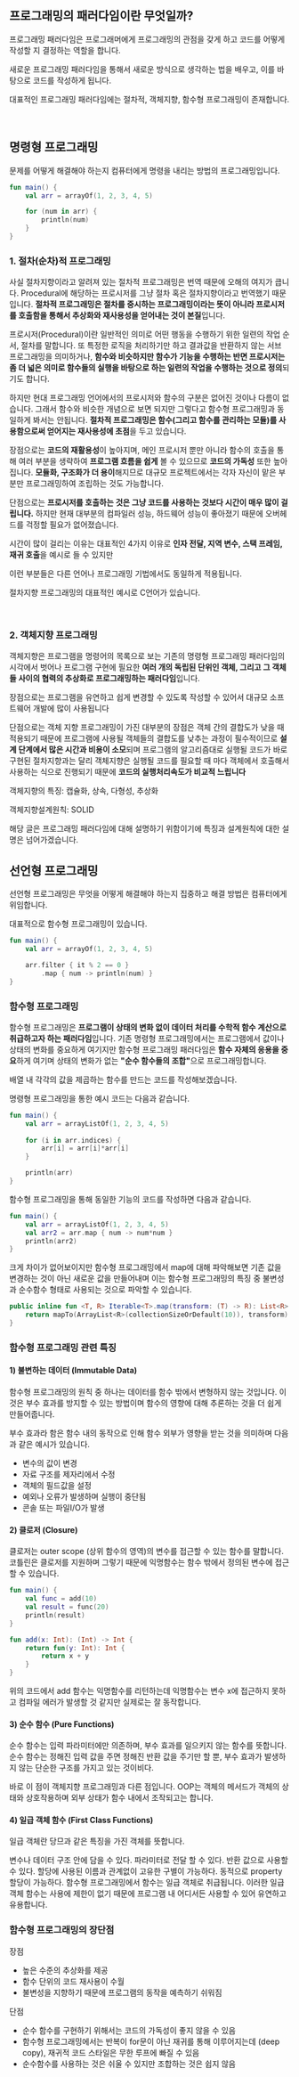## 프로그래밍의 패러다임이란 무엇일까?

프로그래밍 패러다임은 프로그래머에게 프로그래밍의 관점을 갖게 하고 코드를 어떻게 작성할 지 결정하는 역할을 합니다.

새로운 프로그래밍 패러다임을 통해서 새로운 방식으로 생각하는 법을 배우고, 이를 바탕으로 코드를 작성하게 됩니다.

대표적인 프로그래밍 패러다임에는 절차적, 객체지향, 함수형 프로그래밍이 존재합니다.

<br/>

## 명령형 프로그래밍

문제를 어떻게 해결해야 하는지 컴퓨터에게 명령을 내리는 방법의 프로그래밍입니다.

```kotlin
fun main() {
    val arr = arrayOf(1, 2, 3, 4, 5)

    for (num in arr) {
        println(num)
    }
}
```

### 1. 절차(순차)적 프로그래밍

사실 절차지향이라고 알려져 있는 절차적 프로그래밍은 번역 때문에 오해의 여지가 큽니다. Procedural에 해당하는 프로시저를 그냥 절차 혹은 절차지향이라고 번역했기 때문입니다. <b>절차적 프로그래밍은 절차를 중시하는 프로그래밍이라는 뜻이 아니라 프로시저를 호출함을 통해서 추상화와 재사용성을 얻어내는 것이 본질</b>입니다.


프로시저(Procedural)이란 일반적인 의미로 어떤 행동을 수행하기 위한 일련의 작업 순서, 절차를 말합니다. 또 특정한 로직을 처리하기만 하고 결과값을 반환하지 않는 서브 프로그래밍을 의미하거나, <b>함수와 비슷하지만 함수가 기능을 수행하는 반면 프로시저는 좀 더 넓은 의미로 함수들의 실행을 바탕으로 하는 일련의 작업을 수행하는 것으로 정의</b>되기도 합니다.

하지만 현대 프로그래밍 언어에서의 프로시저와 함수의 구분은 없어진 것이나 다름이 없습니다. 그래서 함수와 비슷한 개념으로 보면 되지만 그렇다고 함수형 프로그래밍과 동일하게 봐서는 안됩니다. <b>절차적 프로그래밍은 함수(그리고 함수를 관리하는 모듈)를 사용함으로써 얻어지는 재사용성에 초점</b>을 두고 있습니다.

장점으로는 <b>코드의 재활용성</b>이 높아지며, 메인 프로시저 뿐만 아니라 함수의 호출을 통해 여러 부분을 생략하여 <b>프로그램 흐름을 쉽게</b> 볼 수 있으므로 <b>코드의 가독성</b> 또한 높아집니다. <b>모듈화, 구조화가 더 용이</b>해지므로 대규모 프로젝트에서는 각자 자신이 맡은 부분만 프로그래밍하여 조립하는 것도 가능합니다.

단점으로는 <b>프로시저를 호출하는 것은 그냥 코드를 사용하는 것보다 시간이 매우 많이 걸립니다.</b> 하지만 현재 대부분의 컴파일러 성능, 하드웨어 성능이 좋아졌기 때문에 오버헤드를 걱정할 필요가 없어졌습니다.

시간이 많이 걸리는 이유는 대표적인 4가지 이유로 <b>인자 전달, 지역 변수, 스택 프레임, 재귀 호출</b>을 예시로 들 수 있지만

이런 부분들은 다른 언어나 프로그래밍 기법에서도 동일하게 적용됩니다. 

절차지향 프로그래밍의 대표적인 예시로 C언어가 있습니다.

<br/>

### 2. 객체지향 프로그래밍

객체지향은 프로그램을 명령어의 목록으로 보는 기존의 명령형 프로그래밍 패러다임의 시각에서 벗어나 프로그램 구현에 필요한 <b>여러 개의 독립된 단위인 객체, 그리고 그 객체들 사이의 협력의 추상화로 프로그래밍하는 패러다임</b>입니다.

장점으로는 프로그램을 유연하고 쉽게 변경할 수 있도록 작성할 수 있어서 대규모 소프트웨어 개발에 많이 사용됩니다

단점으로는 객체 지향 프로그래밍이 가진 대부분의 장점은 객체 간의 결합도가 낮을 때 적용되기 때문에 프로그램에 사용될 객체들의 결합도를 낮추는 과정이 필수적이므로 <b>설계 단계에서 많은 시간과 비용이 소모</b>되며 프로그램의 알고리즘대로 실행될 코드가 바로 구현된 절차지향과는 달리 객체지향은 실행될 코드를 필요할 때 마다 객체에서 호출해서 사용하는 식으로 진행되기 때문에 <b>코드의 실행처리속도가 비교적 느립니다</b>

객체지향의 특징: 캡슐화, 상속, 다형성,  추상화

객체지향설계원칙: SOLID

해당 글은 프로그래밍 패러다임에 대해 설명하기 위함이기에 특징과 설계원칙에 대한 설명은 넘어가겠습니다.

## 선언형 프로그래밍

선언형 프로그래밍은 무엇을 어떻게 해결해야 하는지 집중하고 해결 방법은 컴퓨터에게 위임합니다.

대표적으로 함수형 프로그래밍이 있습니다.

```kotlin
fun main() {
    val arr = arrayOf(1, 2, 3, 4, 5)

    arr.filter { it % 2 == 0 }
        .map { num -> println(num) }
}
```

### 함수형 프로그래밍

함수형 프로그래밍은 <b>프로그램이 상태의 변화 없이 데이터 처리를 수학적 함수 계산으로 취급하고자 하는 패러다임</b>입니다. 기존 명령형 프로그래밍에서는 프로그램에서 값이나 상태의 변화를 중요하게 여기지만 함수형 프로그래밍 패러다임은 <b>함수 자체의 응용을 중요</b>하게 여기며 상태의 변화가 없는 <b>"순수 함수들의 조합"</b>으로 프로그래밍합니다.

배열 내 각각의 값을 제곱하는 함수를 만드는 코드를 작성해보겠습니다.

명령형 프로그래밍을 통한 예시 코드는 다음과 같습니다.

```kotlin
fun main() {
    val arr = arrayListOf(1, 2, 3, 4, 5)
    
    for (i in arr.indices) {
        arr[i] = arr[i]*arr[i]
    }

    println(arr)
}
```
함수형 프로그래밍을 통해 동일한 기능의 코드를 작성하면 다음과 같습니다.

```kotlin
fun main() {
    val arr = arrayListOf(1, 2, 3, 4, 5)
    val arr2 = arr.map { num -> num*num }
    println(arr2)
}
```

크게 차이가 없어보이지만 함수형 프로그래밍에서 map에 대해 파악해보면 기존 값을 변경하는 것이 아닌 새로운 값을 만들어내며 이는 함수형 프로그래밍의 특징 중 불변성과 순수함수 형태로 사용되는 것으로 파악할 수 있습니다.

```kotlin
public inline fun <T, R> Iterable<T>.map(transform: (T) -> R): List<R> {
    return mapTo(ArrayList<R>(collectionSizeOrDefault(10)), transform)
}
```


### 함수형 프로그래밍 관련 특징


#### 1) 불변하는 데이터 (Immutable Data)

함수형 프로그래밍의 원칙 중 하나는 데이터를 함수 밖에서 변형하지 않는 것입니다. 이것은 부수 효과를 방지할 수 있는 방법이며 함수의 영향에 대해 추론하는 것을 더 쉽게 만들어줍니다.

부수 효과라 함은 함수 내의 동작으로 인해 함수 외부가 영향을 받는 것을 의미하며 다음과 같은 예시가 있습니다.

- 변수의 값이 변경
- 자료 구조를 제자리에서 수정
- 객체의 필드값을 설정
- 예외나 오류가 발생하며 실행이 중단됨
- 콘솔 또는 파일I/O가 발생

#### 2) 클로저 (Closure)

클로저는 outer scope (상위 함수의 영역)의 변수를 접근할 수 있는 함수를 말합니다. 코틀린은 클로저를 지원하며 그렇기 때문에 익명함수는 함수 밖에서 정의된 변수에 접근할 수 있습니다.

```kotlin
fun main() {
    val func = add(10)
    val result = func(20)
    println(result)
}

fun add(x: Int): (Int) -> Int {
    return fun(y: Int): Int {
        return x + y
    }
}
```

위의 코드에서 add 함수는 익명함수를 리턴하는데 익명함수는 변수 x에 접근하지 못하고 컴파일 에러가 발생할 것 같지만 실제로는 잘 동작합니다.

#### 3) 순수 함수 (Pure Functions)

순수 함수는 입력 파라미터에만 의존하며, 부수 효과를 일으키지 않는 함수를 뜻합니다. 순수 함수는 정해진 입력 값을 주면 정해진 반환 값을 주기만 할 뿐, 부수 효과가 발생하지 않는 단순한 구조를 가지고 있는 것이비다.


바로 이 점이 객체지향 프로그래밍과 다른 점입니다. OOP는 객체의 메서드가 객체의 상태와 상호작용하며 외부 상태가 함수 내에서 조작되고는 합니다.

#### 4) 일급 객체 함수 (First Class Functions)

일급 객체란 당므과 같은 특징을 가진 객체를 뜻합니다.

변수나 데이터 구조 안에 담을 수 있다.
파라미터로 전달 할 수 있다.
반환 값으로 사용할 수 있다.
할당에 사용된 이름과 관계없이 고유한 구별이 가능하다.
동적으로 property 할당이 가능하다.
함수형 프로그래밍에서 함수는 일급 객체로 취급됩니다. 이러한 일급 객체 함수는 사용에 제한이 없기 때문에 프로그램 내 어디서든 사용할 수 있어 유연하고 유용합니다.

### 함수형 프로그래밍의 장단점

장점
- 높은 수준의 추상화를 제공
- 함수 단위의 코드 재사용이 수월
- 불변성을 지향하기 때문에 프로그램의 동작을 예측하기 쉬워짐

단점
- 순수 함수를 구현하기 위해서는 코드의 가독성이 좋지 않을 수 있음
- 함수형 프로그래밍에서는 반복이 for문이 아닌 재귀를 통해 이루어지는데 (deep copy), 재귀적 코드 스타일은 무한 루프에 빠질 수 있음
- 순수함수를 사용하는 것은 쉬울 수 있지만 조합하는 것은 쉽지 않음